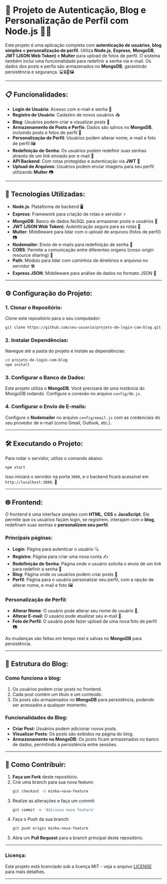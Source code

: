 # 🚀 **Projeto de Autenticação, Blog e Personalização de Perfil com Node.js** 🧑‍💻

Este projeto é uma aplicação completa com **autenticação de usuários**, **blog simples** e **personalização de perfil**. Utiliza **Node.js**, **Express**, **MongoDB**, **JWT (JSON Web Token)** e **Multer** para upload de fotos de perfil. O sistema também inclui uma funcionalidade para redefinir a senha via e-mail. Os dados dos posts e perfis são armazenados no **MongoDB**, garantindo persistência e segurança. 💻🔒📖🖼️

---

## 📋 **Funcionalidades**:

- **Login de Usuário**: Acesso com e-mail e senha 🔐
- **Registro de Usuário**: Cadastro de novos usuários 📥
- **Blog**: Usuários podem criar e visualizar posts 📝
- **Armazenamento de Posts e Perfis**: Dados são salvos no **MongoDB**, incluindo posts e fotos de perfil 🔄
- **Personalização de Perfil**: Usuários podem alterar nome, e-mail e foto de perfil 🖼️
- **Redefinição de Senha**: Os usuários podem redefinir suas senhas através de um link enviado por e-mail 📧
- **API Backend**: Com rotas protegidas e autenticação via **JWT** 🔑
- **Upload de Arquivos**: Usuários podem enviar imagens para seu perfil utilizando **Multer** 📷

---

## 🚀 **Tecnologias Utilizadas**:

- **Node.js**: Plataforma de backend 🖥️
- **Express**: Framework para criação de rotas e servidor ⚡
- **MongoDB**: Banco de dados NoSQL para armazenar posts e usuários 📄
- **JWT (JSON Web Token)**: Autenticação segura para as rotas 🚡
- **Multer**: Middleware para lidar com o upload de arquivos (fotos de perfil) 📷
- **Nodemailer**: Envio de e-mails para redefinição de senha 📧
- **CORS**: Permite a comunicação entre diferentes origens (cross-origin resource sharing) 🔄
- **Path**: Módulo para lidar com caminhos de diretórios e arquivos no servidor 🛠️
- **Express JSON**: Middleware para análise de dados no formato JSON 📂

---

## ⚙️ **Configuração do Projeto**:

### 1. **Clonar o Repositório**:
Clone este repositório para o seu computador:
```bash
git clone https://github.com/seu-usuario/projeto-de-login-com-blog.git
```

### 2. **Instalar Dependências**:
Navegue até a pasta do projeto e instale as dependências:
```bash
cd projeto-de-login-com-blog
npm install
```

### 3. **Configurar o Banco de Dados**:
Este projeto utiliza o **MongoDB**. Você precisará de uma instância do MongoDB rodando. Configure a conexão no arquivo `config/db.js`.

### 4. **Configurar o Envio de E-mails**:
Configure o **Nodemailer** no arquivo `config/email.js` com as credenciais do seu provedor de e-mail (como Gmail, Outlook, etc.).

---

## 🛠️ **Executando o Projeto**:

Para rodar o servidor, utilize o comando abaixo:
```bash
npm start
```

Isso iniciará o servidor na porta `3000`, e o backend ficará acessível em `http://localhost:3000`. 🎉

---

## 🌐 **Frontend**:

O frontend é uma interface simples com **HTML**, **CSS** e **JavaScript**. Ele permite que os usuários façam login, se registrem, interajam com o **blog**, redefinam suas senhas e **personalizem seu perfil**.

### Principais páginas:

- **Login**: Página para autenticar o usuário 🔍
- **Registro**: Página para criar uma nova conta ✍️
- **Redefinição de Senha**: Página onde o usuário solicita o envio de um link para redefinir a senha 📧
- **Blog**: Página onde os usuários podem criar posts 📖
- **Perfil**: Página para o usuário personalizar seu perfil, com a opção de alterar nome, e-mail e foto 🖼️

### **Personalização de Perfil**:

- **Alterar Nome**: O usuário pode alterar seu nome de usuário 📝.
- **Alterar E-mail**: O usuário pode atualizar seu e-mail 📨.
- **Foto de Perfil**: O usuário pode fazer upload de uma nova foto de perfil 📷.

As mudanças são feitas em tempo real e salvas no **MongoDB** para persistência.

---

## 📝 **Estrutura do Blog**:

### Como funciona o blog:
1. Os usuários podem criar posts no frontend.
2. Cada post contém um título e um conteúdo.
3. Os posts são armazenados no **MongoDB** para persistência, podendo ser acessados a qualquer momento.

### Funcionalidades do Blog:
- **Criar Post**: Usuários podem adicionar novos posts.
- **Visualizar Posts**: Os posts são exibidos na página do blog.
- **Armazenamento no MongoDB**: Os posts ficam armazenados no banco de dados, permitindo a persistência entre sessões.

---

## 💬 **Como Contribuir**:

1. **Faça um Fork** deste repositório.
2. Crie uma branch para sua nova feature:
   ```bash
   git checkout -b minha-nova-feature
   ```
3. Realize as alterações e faça um commit:
   ```bash
   git commit -m 'Adiciona nova feature'
   ```
4. Faça o Push da sua branch:
   ```bash
   git push origin minha-nova-feature
   ```
5. Abra um **Pull Request** para a branch principal deste repositório.

---

### **Licença**:
Este projeto está licenciado sob a licença MIT - veja o arquivo [LICENSE](LICENSE) para mais detalhes.

---

